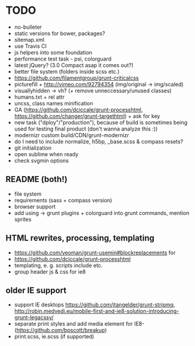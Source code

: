 # TODO

* no-bulleter
* static versions for bower, packages?
* sitemap.xml
* use Travis CI
* js helpers into some foundation
* performance test task - psi, colorguard
* latest jQuery? (3.0 Compact asap it comes out?)
* better file system (folders inside scss etc.)
* https://github.com/filamentgroup/grunt-criticalcss
* picturefill + http://vimeo.com/92794354 (img/original -> img/scaled)
* visuallyhidden -> vh? (+ remove unneccessary/unused classes)
* humans.txt + rel attr
* uncss, class names minification
* GA (https://github.com/dciccale/grunt-processhtml, https://github.com/changer/grunt-targethtml) + ask for key
*   new task ("dploy"/"production"), because of build is sometimes being used for testing final product (don't wanna analyze this :))
* modernizr custom build/CDN/grunt-modernizr
* do I need to include normalize, h5bp, _base.scss & compass resets?
* git initialization
* open sublime when ready
* check svgmin options

## README (both!)

* file system
* requirements (sass + compass version)
* browser support
* add using -> grunt plugins + colorguard into grunt commands, mention sprites


##  HTML rewrites, processing, templating

* https://github.com/yeoman/grunt-usemin#blockreplacements for
* https://github.com/dciccale/grunt-processhtml
* templating, e. g. scripts include etc.
* group header js & css for ie8


## older IE support

* support IE desktops https://github.com/jtangelder/grunt-stripmq, http://robin.medvedi.eu/mobile-first-and-ie8-solution-introducing-grunt-legacssy/
* separate print styles and add media element for IE8- (https://github.com/bpscott/breakup)
* print.scss, ie.scss (if supported)

